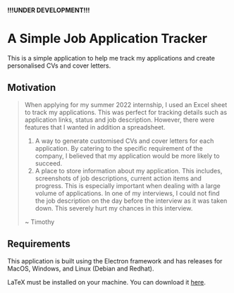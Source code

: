 **!!!UNDER DEVELOPMENT!!!**

# A Simple Job Application Tracker

This is a simple application to help me track my applications and create personalised CVs and cover letters.

## Motivation
> When applying for my summer 2022 internship, I used an Excel sheet to track my applications. This was perfect for tracking details such as application links, status and job description. However, there were features that I wanted in addition a spreadsheet. 
> 1. A way to generate customised CVs and cover letters for each application. By catering to the specific requirement of the company, I believed that my application would be more likely to succeed.
> 2. A place to store information about my application. This includes, screenshots of job descriptions, current action items and progress. This is especially important when dealing with a large volume of applications. In one of my interviews, I could not find the job description on the day before the interview as it was taken down. This severely hurt my chances in this interview.
>
> ~ Timothy

## Requirements
This application is built using the Electron framework and has releases for MacOS, Windows, and Linux (Debian and Redhat). 

LaTeX must be installed on your machine. You can download it [here](https://www.latex-project.org/get/]).
